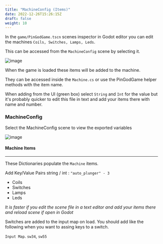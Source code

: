 ```yaml
---
title: "MachineConfig (Items)"
date: 2022-12-26T15:26:15Z
draft: false
weight: 10
---
```


In the `game/PinGodGame.tscn` scenes inspector in Godot editor you can edit the machines `Coils, Switches, Lamps, Leds`.

This can be accessed from the `MachineConfig` scene by selecting it.

![image](../../images/pingodgame-machine-items.jpg)

When the game is loaded these items will be added to the machine. 

They can be accessed inside the `Machine.cs` or use the PinGodGame helper methods with the item name.

When adding from the UI (green box) select `String` and `Int` for the value but it's probably quicker to edit this file in text and add your items there with name and number.

### MachineConfig

Select the MachineConfig scene to view the exported variables

![image](../../images/machineconfig.jpg)

#### Machine Items
---

These Dictionaries populate the `Machine` items. 

Add Key/Value Pairs string / int : `"auto_plunger" - 3`

- Coils
- Switches
- Lamps
- Leds

*It is faster if you edit the scene file in a text editor and add your items there and reload scene if open in Godot*

Switches are added to the input map on load. You should add like the following when you want to assing keys to a switch. 

`Input Map`. `sw34`, `sw55`

